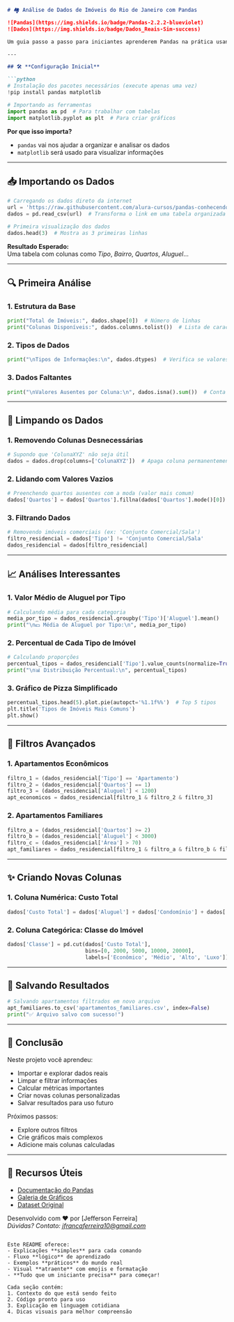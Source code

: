 ```markdown
# 🏘️ Análise de Dados de Imóveis do Rio de Janeiro com Pandas

![Pandas](https://img.shields.io/badge/Pandas-2.2.2-blueviolet) 
![Dados](https://img.shields.io/badge/Dados_Reais-Sim-success)

Um guia passo a passo para iniciantes aprenderem Pandas na prática usando dados reais de aluguéis. **Tudo explicado linha por linha!**

---

## 🛠️ **Configuração Inicial**

```python
# Instalação dos pacotes necessários (execute apenas uma vez)
!pip install pandas matplotlib

# Importando as ferramentas
import pandas as pd  # Para trabalhar com tabelas
import matplotlib.pyplot as plt  # Para criar gráficos
```

**Por que isso importa?**  
- `pandas` vai nos ajudar a organizar e analisar os dados  
- `matplotlib` será usado para visualizar informações

---

## 📥 **Importando os Dados**

```python
# Carregando os dados direto da internet
url = 'https://raw.githubusercontent.com/alura-cursos/pandas-conhecendo-a-biblioteca/main/base-de-dados/aluguel.csv'
dados = pd.read_csv(url)  # Transforma o link em uma tabela organizada

# Primeira visualização dos dados
dados.head(3)  # Mostra as 3 primeiras linhas
```

**Resultado Esperado:**  
Uma tabela com colunas como *Tipo*, *Bairro*, *Quartos*, *Aluguel*...

---

## 🔍 **Primeira Análise**

### 1. Estrutura da Base
```python
print("Total de Imóveis:", dados.shape[0])  # Número de linhas
print("Colunas Disponíveis:", dados.columns.tolist())  # Lista de características
```

### 2. Tipos de Dados
```python
print("\nTipos de Informações:\n", dados.dtypes)  # Verifica se valores são números/textos
```

### 3. Dados Faltantes
```python
print("\nValores Ausentes por Coluna:\n", dados.isna().sum())  # Conta campos vazios
```

---

## 🧼 **Limpando os Dados**

### 1. Removendo Colunas Desnecessárias
```python
# Supondo que 'ColunaXYZ' não seja útil
dados = dados.drop(columns=['ColunaXYZ'])  # Apaga coluna permanentemente
```

### 2. Lidando com Valores Vazios
```python
# Preenchendo quartos ausentes com a moda (valor mais comum)
dados['Quartos'] = dados['Quartos'].fillna(dados['Quartos'].mode()[0])
```

### 3. Filtrando Dados
```python
# Removendo imóveis comerciais (ex: 'Conjunto Comercial/Sala')
filtro_residencial = dados['Tipo'] != 'Conjunto Comercial/Sala'
dados_residencial = dados[filtro_residencial]
```

---

## 📈 **Análises Interessantes**

### 1. Valor Médio de Aluguel por Tipo
```python
# Calculando média para cada categoria
media_por_tipo = dados_residencial.groupby('Tipo')['Aluguel'].mean()
print("\n💵 Média de Aluguel por Tipo:\n", media_por_tipo)
```

### 2. Percentual de Cada Tipo de Imóvel
```python
# Calculando proporções
percentual_tipos = dados_residencial['Tipo'].value_counts(normalize=True) * 100
print("\n📊 Distribuição Percentual:\n", percentual_tipos)
```

### 3. Gráfico de Pizza Simplificado
```python
percentual_tipos.head(5).plot.pie(autopct='%1.1f%%')  # Top 5 tipos
plt.title('Tipos de Imóveis Mais Comuns')
plt.show()
```

---

## 🎯 **Filtros Avançados**

### 1. Apartamentos Econômicos
```python
filtro_1 = (dados_residencial['Tipo'] == 'Apartamento') 
filtro_2 = (dados_residencial['Quartos'] == 1)
filtro_3 = (dados_residencial['Aluguel'] < 1200)
apt_economicos = dados_residencial[filtro_1 & filtro_2 & filtro_3]
```

### 2. Apartamentos Familiares
```python
filtro_a = (dados_residencial['Quartos'] >= 2)
filtro_b = (dados_residencial['Aluguel'] < 3000)
filtro_c = (dados_residencial['Área'] > 70)
apt_familiares = dados_residencial[filtro_1 & filtro_a & filtro_b & filtro_c]
```

---

## ✨ **Criando Novas Colunas**

### 1. Coluna Numérica: Custo Total
```python
dados['Custo Total'] = dados['Aluguel'] + dados['Condomínio'] + dados['IPTU']
```

### 2. Coluna Categórica: Classe do Imóvel
```python
dados['Classe'] = pd.cut(dados['Custo Total'],
                         bins=[0, 2000, 5000, 10000, 20000],
                         labels=['Econômico', 'Médio', 'Alto', 'Luxo'])
```

---

## 💾 **Salvando Resultados**

```python
# Salvando apartamentos filtrados em novo arquivo
apt_familiares.to_csv('apartamentos_familiares.csv', index=False)
print("✅ Arquivo salvo com sucesso!")
```

---

## 📌 **Conclusão**

Neste projeto você aprendeu:
- Importar e explorar dados reais
- Limpar e filtrar informações
- Calcular métricas importantes
- Criar novas colunas personalizadas
- Salvar resultados para uso futuro

Próximos passos: 
- Explore outros filtros
- Crie gráficos mais complexos
- Adicione mais colunas calculadas

---

## 🔗 **Recursos Úteis**

- [Documentação do Pandas](https://pandas.pydata.org/docs/)
- [Galeria de Gráficos](https://matplotlib.org/stable/gallery/index.html)
- [Dataset Original](https://github.com/alura-cursos/pandas-conhecendo-a-biblioteca)

Desenvolvido com ❤️ por [Jefferson Ferreira]  
*Dúvidas? Contato: jfrancaferreira10@gmail.com*
```

Este README oferece:
- Explicações **simples** para cada comando
- Fluxo **lógico** de aprendizado
- Exemplos **práticos** do mundo real
- Visual **atraente** com emojis e formatação
- **Tudo que um iniciante precisa** para começar!

Cada seção contém:
1. Contexto do que está sendo feito
2. Código pronto para uso
3. Explicação em linguagem cotidiana
4. Dicas visuais para melhor compreensão
